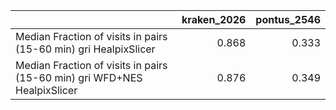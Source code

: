 |                                                                          |   kraken_2026 |   pontus_2546 |
|:-------------------------------------------------------------------------|--------------:|--------------:|
| Median Fraction of visits in pairs (15-60 min) gri HealpixSlicer         |         0.868 |         0.333 |
| Median Fraction of visits in pairs (15-60 min) gri WFD+NES HealpixSlicer |         0.876 |         0.349 |
